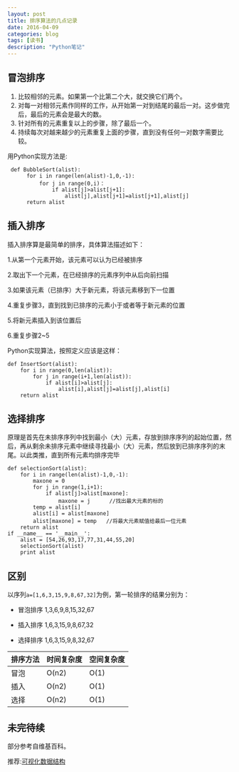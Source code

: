 ```yaml
---
layout: post
title: 排序算法的几点记录
date: 2016-04-09
categories: blog
tags: [读书]
description: "Python笔记"
---
```


## 冒泡排序
1. 比较相邻的元素。如果第一个比第二个大，就交换它们两个。
2. 对每一对相邻元素作同样的工作，从开始第一对到结尾的最后一对。这步做完后，最后的元素会是最大的数。
3. 针对所有的元素重复以上的步骤，除了最后一个。
4. 持续每次对越来越少的元素重复上面的步骤，直到没有任何一对数字需要比较。

用Python实现方法是:

```
 def BubbleSort(alist):
      for i in range(len(alist)-1,0,-1):
          for j in range(0,i)：
              if alist[j]>alist[j+1]:
                  alist[j],alist[j+1]=alist[j+1],alist[j]
      return alist
```

## 插入排序
插入排序算是最简单的排序，具体算法描述如下：

1.从第一个元素开始，该元素可以认为已经被排序

2.取出下一个元素，在已经排序的元素序列中从后向前扫描

3.如果该元素（已排序）大于新元素，将该元素移到下一位置

4.重复步骤3，直到找到已排序的元素小于或者等于新元素的位置

5.将新元素插入到该位置后

6.重复步骤2~5

Python实现算法，按照定义应该是这样：

```
def InsertSort(alist):
    for i in range(0,len(alist)):
        for j in range(i+1,len(alist)):
            if alist[i]>alist[j]:
                alist[i],alist[j]=alist[j],alist[i]
    return alist
```



## 选择排序

原理是首先在未排序序列中找到最小（大）元素，存放到排序序列的起始位置，然后，再从剩余未排序元素中继续寻找最小（大）元素，然后放到已排序序列的末尾。以此类推，直到所有元素均排序完毕

```
def selectionSort(alist):
    for i in range(len(alist)-1,0,-1):
        maxone = 0
        for j in range(1,i+1):
            if alist[j]>alist[maxone]:
                maxone = j      //找出最大元素的标的
        temp = alist[i]
        alist[i] = alist[maxone]
        alist[maxone] = temp   //将最大元素赋值给最后一位元素
    return alist
if __name__ == '__main__':
    alist = [54,26,93,17,77,31,44,55,20]
    selectionSort(alist)
    print alist
```

## 区别

以序列`a=[1,6,3,15,9,8,67,32]`为例，第一轮排序的结果分别为：

- 冒泡排序 1,3,6,9,8,15,32,67

- 插入排序 1,6,3,15,9,8,67,32

- 选择排序 1,6,3,15,9,8,32,67

排序方法 | 时间复杂度 | 空间复杂度
----     |------      |----
冒泡     |  O(n2)     | O(1)
插入     |  O(n2)     | O(1)
选择     |  O(n2)     | O(1)

## 未完待续

部分参考自维基百科。

推荐:[可视化数据结构](http://zh.visualgo.net/)
